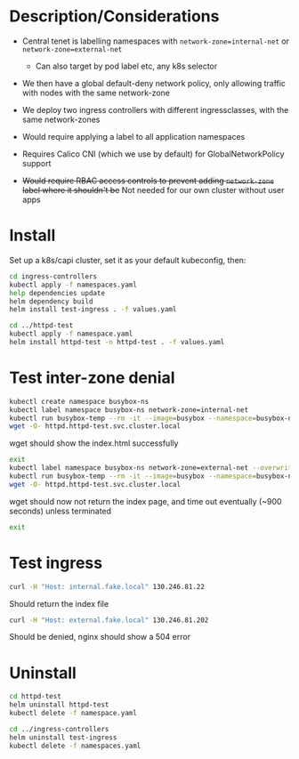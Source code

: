 # Description/Considerations
- Central tenet is labelling namespaces with `network-zone=internal-net` or `network-zone=external-net`
  - Can also target by pod label etc, any k8s selector
- We then have a global default-deny network policy, only allowing traffic with nodes with the same network-zone
- We deploy two ingress controllers with different ingressclasses, with the same network-zones

- Would require applying a label to all application namespaces
- Requires Calico CNI (which we use by default) for GlobalNetworkPolicy support
- ~~Would require RBAC access controls to prevent adding `network-zone` label where it shouldn't be~~ Not needed for our own cluster without user apps
# Install
Set up a k8s/capi cluster, set it as your default kubeconfig, then:

```sh
cd ingress-controllers
kubectl apply -f namespaces.yaml
help dependencies update
helm dependency build
helm install test-ingress . -f values.yaml 

cd ../httpd-test
kubectl apply -f namespace.yaml 
helm install httpd-test -n httpd-test . -f values.yaml
```

# Test inter-zone denial
```sh
kubectl create namespace busybox-ns
kubectl label namespace busybox-ns network-zone=internal-net
kubectl run busybox-temp --rm -it --image=busybox --namespace=busybox-ns --restart=Never -- sh
wget -O- httpd.httpd-test.svc.cluster.local
```
wget should show the index.html successfully

```sh
exit
kubectl label namespace busybox-ns network-zone=external-net --overwrite
kubectl run busybox-temp --rm -it --image=busybox --namespace=busybox-ns --restart=Never -- sh
wget -O- httpd.httpd-test.svc.cluster.local
```
wget should now not return the index page, and time out eventually (~900 seconds) unless terminated

```sh
exit
```

# Test ingress
```sh
curl -H "Host: internal.fake.local" 130.246.81.22
```
Should return the index file

```sh
curl -H "Host: external.fake.local" 130.246.81.202
```
Should be denied, nginx should show a 504 error


# Uninstall
```sh
cd httpd-test
helm uninstall httpd-test
kubectl delete -f namespace.yaml

cd ../ingress-controllers
helm uninstall test-ingress
kubectl delete -f namespaces.yaml
```
